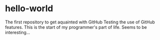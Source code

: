 # hello-world
The first repository to get aquainted with GitHub 
Testing the use of GitHub features.
This is the start of my programmer's part of life. Seems to be interesting...
